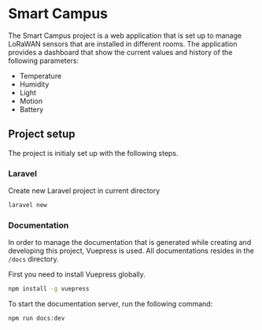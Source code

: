 # Smart Campus

The Smart Campus project is a web application that is set up to manage LoRaWAN sensors that are installed in different rooms. The application provides a dashboard that show the current values and history of the following parameters:

* Temperature
* Humidity
* Light
* Motion
* Battery

## Project setup

The project is initialy set up with the following steps.

### Laravel

Create new Laravel project in current directory

```bash
laravel new
```

### Documentation

In order to manage the documentation that is generated while creating and developing this project, Vuepress is used. All documentations resides in the `/docs` directory.

First you need to install Vuepress globally.

```bash
npm install -g vuepress
```

To start the documentation server, run the following command:

```bash
npm run docs:dev
```

